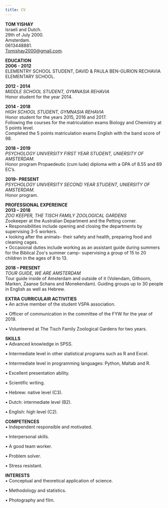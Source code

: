 ```yaml
---
title: CV
---
```

**TOM YISHAY** \
Israeli and Dutch. \
29th of July 2000. \
Amsterdam. \
0613448881. \
Tomishay2000@gmail.com. 

**EDUCATION** \
**2006 - 2012** \
ELEMENTRY SCHOOL STUDENT, DAVID & PAULA BEN-GURION RECHAVIA ELEMENTARY SCHOOL. 

**2012 - 2014** \
*MIDDLE SCHOOL STUDENT, GYMNASIA REHAVIA* \
Honor student for the year 2014. 

**2014 - 2018** \
*HIGH SCHOOL STUDENT, GYMNASIA REHAVIA* \
Honor student for the years 2015, 2016 and 2017. \
Following the courses for the matriculation exams Biology and Chemistry at 5 points level. \
Completed the 5 points matriculation exams English with the band score of 98. 

**2018 – 2019** \
*PSYCHOLOGY UNIVERSITY FIRST YEAR STUDENT, UNIERSITY OF AMSTERDAM.* \
Honor program Propaedeutic (cum lude) diploma with a GPA of 8.55 and 69 EC’s. 

**2019- PRESENT** \
*PSYCHOLOGY UNIVERSITY SECOND YEAR STUDENT, UNIERSITY OF AMSTERDAM.* \
Honor program. 

**PROFESSIONAL EXPEREINCE** \
**2013 – 2018** \
*ZOO KEEPER, THE TISCH FAMILY ZOOLOGICAL GARDENS* \
Zookeeper at the Australian Department and the Petting corner. \
•	Responsibilities include opening and closing the departments by supervising 3-5 workers.\
•	looking after the animals- their safety and health, preparing food and cleaning cages. \
•	Occasional duties include working as an assistant guide during summers for the Biblical Zoo's summer camp- supervising a group of 15 to 20 children in the ages of 8 to 13. 

**2018 – PRESENT** \
*TOUR GUIDE, WE ARE AMSTERDAM*\
Tour guide inside of Amsterdam and outside of it (Volendam, Githoorn, Marken, Zaanse Schans and Monekendam). Guiding groups up to 30 people in English as well as Hebrew.  

**EXTRA CURRICULAIR ACTIVITIES**\
•	An active member of the student VSPA association. 

•	Officer of communication in the committee of the FYW for the year of 2019. 

•	Volunteered at The Tisch Family Zoological Gardens for two years. 

**SKILLS** \
•	Advanced knowledge in SPSS. 

•	Intermediate level in other statistical programs such as R and Excel. 

•	Intermediate level in programming languages: Python, Maltab and R. 

•	Excellent presentation ability. 

•       Scientific writing. 

•	Hebrew: native level (C3). 

•	Dutch: intermediate level (B2). 

•	English: high level (C2).

**COMPETENCES** \
•	Independent responsible and motivated. 

•	Interpersonal skills. 

•	A good team worker. 

•	Problem solver. 

•	Stress resistant. 

**INTERESTS**\
•	Conceptual and theoretical application of science. 

•	Methodology and statistics. 

•	Photography and film.  

 
